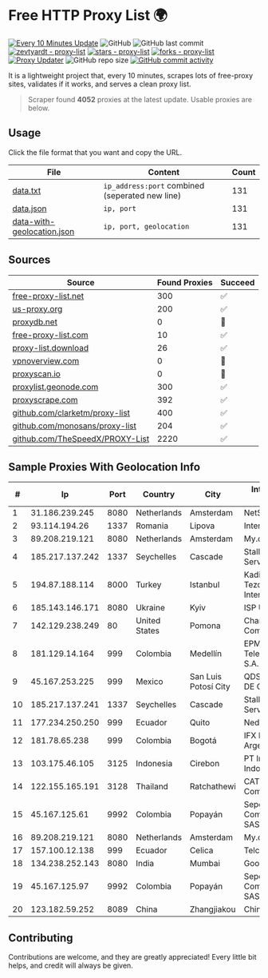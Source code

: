 
# Free HTTP Proxy List 🌍

[![Every 10 Minutes Update](https://github.com/mertguvencli/http-proxy-list/actions/workflows/main.yml/badge.svg?branch=main)](https://github.com/mertguvencli/http-proxy-list/actions/workflows/main.yml)
![GitHub](https://img.shields.io/github/license/mertguvencli/http-proxy-list)
![GitHub last commit](https://img.shields.io/github/last-commit/mertguvencli/http-proxy-list)
[![zevtyardt - proxy-list](https://img.shields.io/static/v1?label=zevtyardt&message=proxy-list&color=blue&logo=github)](https://github.com/zevtyardt/proxy-list "Go to GitHub repo")
[![stars - proxy-list](https://img.shields.io/github/stars/zevtyardt/proxy-list?style=social)](https://github.com/zevtyardt/proxy-list)
[![forks - proxy-list](https://img.shields.io/github/forks/zevtyardt/proxy-list?style=social)](https://github.com/zevtyardt/proxy-list)
[![Proxy Updater](https://github.com/zevtyardt/proxy-list/workflows/Proxy%20Updater/badge.svg)](https://github.com/zevtyardt/proxy-list/actions?query=workflow:"Proxy+Updater")
![GitHub repo size](https://img.shields.io/github/repo-size/zevtyardt/proxy-list)
[![GitHub commit activity](https://img.shields.io/github/commit-activity/m/zevtyardt/proxy-list?logo=commits)](https://github.com/zevtyardt/proxy-list/commits/main)

It is a lightweight project that, every 10 minutes, scrapes lots of free-proxy sites, validates if it works, and serves a clean proxy list.

> Scraper found **4052** proxies at the latest update. Usable proxies are below.

## Usage

Click the file format that you want and copy the URL.

|File|Content|Count|
|----|-------|-----|
|[data.txt](https://raw.githubusercontent.com/mertguvencli/http-proxy-list/main/proxy-list/data.txt)|`ip_address:port` combined (seperated new line)|131|
|[data.json](https://raw.githubusercontent.com/mertguvencli/http-proxy-list/main/proxy-list/data.json)|`ip, port`|131|
|[data-with-geolocation.json](https://raw.githubusercontent.com/mertguvencli/http-proxy-list/main/proxy-list/data-with-geolocation.json)|`ip, port, geolocation`|131|

## Sources

|Source|Found Proxies|Succeed|
|------|-------------|-------|
|[free-proxy-list.net](https://free-proxy-list.net)|300|✅|
|[us-proxy.org](https://www.us-proxy.org)|200|✅|
|[proxydb.net](http://proxydb.net)|0|🚫|
|[free-proxy-list.com](https://free-proxy-list.com/?page=&port=&type%5B%5D=http&type%5B%5D=https&up_time=0&search=Search)|10|✅|
|[proxy-list.download](https://www.proxy-list.download/HTTP)|26|✅|
|[vpnoverview.com](https://vpnoverview.com/privacy/anonymous-browsing/free-proxy-servers)|0|🚫|
|[proxyscan.io](https://www.proxyscan.io)|0|🚫|
|[proxylist.geonode.com](https://proxylist.geonode.com/api/proxy-list?limit=300&page=1&sort_by=lastChecked&sort_type=desc&protocols=http,https)|300|✅|
|[proxyscrape.com](https://api.proxyscrape.com/v2/?request=displayproxies&protocol=http&timeout=10000&country=all&ssl=all&anonymity=all)|392|✅|
|[github.com/clarketm/proxy-list](https://raw.githubusercontent.com/clarketm/proxy-list/master/proxy-list-raw.txt)|400|✅|
|[github.com/monosans/proxy-list](https://raw.githubusercontent.com/monosans/proxy-list/main/proxies/http.txt)|204|✅|
|[github.com/TheSpeedX/PROXY-List](https://raw.githubusercontent.com/TheSpeedX/PROXY-List/master/http.txt)|2220|✅|


## Sample Proxies With Geolocation Info

|#|Ip|Port|Country|City|Internet Service Provider|
|-|--|----|-------|----|-------------------------|
|1|31.186.239.245|8080|Netherlands|Amsterdam|NetSkope Inc|
|2|93.114.194.26|1337|Romania|Lipova|Interkvm Host SRL|
|3|89.208.219.121|8080|Netherlands|Amsterdam|My.com B.V.|
|4|185.217.137.242|1337|Seychelles|Cascade|Stallion Network Services Limited|
|5|194.87.188.114|8000|Turkey|Istanbul|Kadir Huseyin Tezcan Nosspeed Internet Teknolojileri|
|6|185.143.146.171|8080|Ukraine|Kyiv|ISP UTELS|
|7|142.129.238.249|80|United States|Pomona|Charter Communications Inc|
|8|181.129.14.164|999|Colombia|Medellín|EPM Telecomunicaciones S.A. E.S.P.|
|9|45.167.253.225|999|Mexico|San Luis Potosí City|QDS NETWORKS SA DE CV|
|10|185.217.137.241|1337|Seychelles|Cascade|Stallion Network Services Limited|
|11|177.234.250.250|999|Ecuador|Quito|Nedetel S.A.|
|12|181.78.65.238|999|Colombia|Bogotá|IFX Networks Argentina S.R.L|
|13|103.175.46.105|3125|Indonesia|Cirebon|PT Internet Keluarga Indonesia|
|14|122.155.165.191|3128|Thailand|Ratchathewi|CAT Telecom Public Company Limited|
|15|45.167.125.61|9992|Colombia|Popayán|Sepcom Comunicaciones SAS|
|16|89.208.219.121|8080|Netherlands|Amsterdam|My.com B.V.|
|17|157.100.12.138|999|Ecuador|Celica|Telconet S.A|
|18|134.238.252.143|8080|India|Mumbai|Google LLC|
|19|45.167.125.97|9992|Colombia|Popayán|Sepcom Comunicaciones SAS|
|20|123.182.59.252|8089|China|Zhangjiakou|Chinanet|



## Contributing

Contributions are welcome, and they are greatly appreciated! Every
little bit helps, and credit will always be given.


